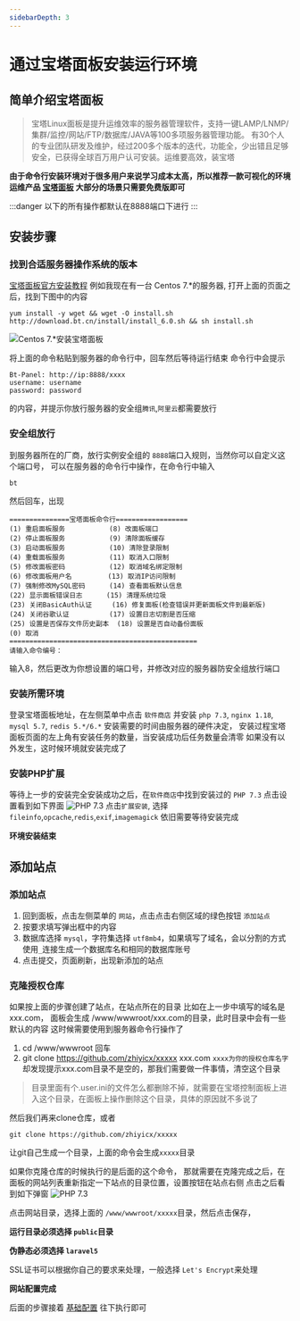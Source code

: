 ```yaml
---
sidebarDepth: 3
---
```


# 通过宝塔面板安装运行环境
## 简单介绍宝塔面板
> 宝塔Linux面板是提升运维效率的服务器管理软件，支持一键LAMP/LNMP/集群/监控/网站/FTP/数据库/JAVA等100多项服务器管理功能。
  有30个人的专业团队研发及维护，经过200多个版本的迭代，功能全，少出错且足够安全，已获得全球百万用户认可安装。运维要高效，装宝塔

**由于命令行安装环境对于很多用户来说学习成本太高，所以推荐一款可视化的环境运维产品 [宝塔面板](https://www.bt.cn/?invite_code=MV9iY3F0dGI=)
大部分的场景只需要免费版即可**

:::danger
以下的所有操作都默认在8888端口下进行
:::

## 安装步骤
### 找到合适服务器操作系统的版本
[宝塔面板官方安装教程](https://www.bt.cn/bbs/thread-19376-1-1.html)
例如我现在有一台 Centos 7.*的服务器, 打开上面的页面之后，找到下图中的内容
```shell script
yum install -y wget && wget -O install.sh http://download.bt.cn/install/install_6.0.sh && sh install.sh
```
<img alt="Centos 7.*安装宝塔面板" :src="$withBase('/assets/img/centos-install-bt.png')" />

将上面的命令粘贴到服务器的命令行中，回车然后等待运行结束
命令行中会提示
```shell script
Bt-Panel: http://ip:8888/xxxx
username: username
password: password
```
的内容，并提示你放行服务器的安全组`腾讯`,`阿里云`都需要放行

### 安全组放行

到服务器所在的厂商，放行实例安全组的 `8888`端口入规则，当然你可以自定义这个端口号，
可以在服务器的命令行中操作，在命令行中输入
```shell script
bt
```
然后回车，出现
```shell script
===============宝塔面板命令行==================
(1) 重启面板服务           (8) 改面板端口
(2) 停止面板服务           (9) 清除面板缓存
(3) 启动面板服务           (10) 清除登录限制
(4) 重载面板服务           (11) 取消入口限制
(5) 修改面板密码           (12) 取消域名绑定限制
(6) 修改面板用户名         (13) 取消IP访问限制
(7) 强制修改MySQL密码      (14) 查看面板默认信息
(22) 显示面板错误日志      (15) 清理系统垃圾
(23) 关闭BasicAuth认证     (16) 修复面板(检查错误并更新面板文件到最新版)
(24) 关闭谷歌认证          (17) 设置日志切割是否压缩
(25) 设置是否保存文件历史副本  (18) 设置是否自动备份面板
(0) 取消
===============================================
请输入命令编号：
```
输入8，然后更改为你想设置的端口号，并修改对应的服务器防安全组放行端口

### 安装所需环境

登录宝塔面板地址，在左侧菜单中点击 `软件商店`
并安装 `php 7.3`, `nginx 1.18`, `mysql 5.7`, `redis 5.*/6.*`
安装需要的时间由服务器的硬件决定，
安装过程宝塔面板页面的左上角有安装任务的数量，当安装成功后任务数量会清零
如果没有以外发生，这时候环境就安装完成了

### 安装PHP扩展
等待上一步的安装完全安装成功之后，在`软件商店`中找到安装过的 `PHP 7.3`
点击设置看到如下界面
<img alt="PHP 7.3" :src="$withBase('/assets/img/php-7.3.png')" />
点击`扩展安装`, 选择`fileinfo`,`opcache`,`redis`,`exif`,`imagemagick`
依旧需要等待安装完成

**环境安装结束**

## 添加站点
### 添加站点
1. 回到面板，点击左侧菜单的 `网站`，点击点击右侧区域的绿色按钮 `添加站点`
2. 按要求填写弹出框中的内容
3. 数据库选择 `mysql`，字符集选择 `utf8mb4`，如果填写了域名，会以分割的方式使用`_`连接生成一个数据库名和相同的数据库账号
4. 点击提交，页面刷新，出现新添加的站点
### 克隆授权仓库
如果按上面的步骤创建了站点，在站点所在的目录 比如在上一步中填写的域名是 xxx.com，
面板会生成 /www/wwwroot/xxx.com的目录，此时目录中会有一些默认的内容
这时候需要使用到服务器命令行操作了
1. cd /www/wwwroot 回车
2. git clone https://github.com/zhiyicx/xxxxx xxx.com `xxxx为你的授权仓库名字`
却发现提示xxx.com目录不是空的，那我们需要做一件事情，清空这个目录
>目录里面有个.user.ini的文件怎么都删除不掉，就需要在宝塔控制面板上进入这个目录，在面板上操作删除这个目录，具体的原因就不多说了

然后我们再来clone仓库，或者
```shell script
git clone https://github.com/zhiyicx/xxxxx
```
让git自己生成一个目录，上面的命令会生成`xxxxx`目录

如果你克隆仓库的时候执行的是后面的这个命令，
那就需要在克隆完成之后，在面板的网站列表重新指定一下站点的目录位置，设置按钮在站点右侧
点击之后看到如下弹窗
<img alt="PHP 7.3" :src="$withBase('/assets/img/site-setting.png')" />

点击网站目录，选择上面的 `/www/wwwroot/xxxxx`目录，然后点击保存，

**运行目录必须选择 `public`目录**

**伪静态必须选择 `laravel5`**

SSL证书可以根据你自己的要求来处理，一般选择 `Let's Encrypt`来处理

**网站配置完成**

后面的步骤接着 [基础配置](/guide/installation/install-plus.html#%E5%9F%BA%E7%A1%80%E9%85%8D%E7%BD%AE)
往下执行即可